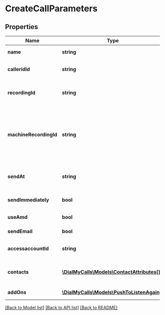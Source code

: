 # CreateCallParameters

## Properties
Name | Type | Description | Notes
------------ | ------------- | ------------- | -------------
**name** | **string** | (Required)  Name the broadcast. | [optional] 
**calleridId** | **string** | (Required)  The caller id that the message should be sent from. | [optional] 
**recordingId** | **string** | (Required)  The recording id of the message that should be played. | [optional] 
**machineRecordingId** | **string** | The recording id of the message that should be played on answering machines.  If not supplied the recording_id will be used.  use_amd must be true in order for this feature to work. | [optional] 
**sendAt** | **string** | When the broadcast should be sent. (Ex: 2016-07-25T12:00:00+0000) | [optional] 
**sendImmediately** | **bool** | Should the broadcast go out immediately? | [optional] 
**useAmd** | **bool** | Using answering machine detection? | [optional] 
**sendEmail** | **bool** | Also send an email to the contacts? | [optional] 
**accessaccountId** | **string** | Schedule this broadcast as an access account. | [optional] 
**contacts** | [**\DialMyCalls\Models\ContactAttributes[]**](ContactAttributes.md) | (Required)  List of contact information that should be sent the broadcast. | [optional] 
**addOns** | [**\DialMyCalls\Models\PushToListenAgain[]**](PushToListenAgain.md) | A list of feature add-ons for the calls. | [optional] 

[[Back to Model list]](../../README.md#documentation-for-models) [[Back to API list]](../../README.md#documentation-for-api-endpoints) [[Back to README]](../../README.md)


